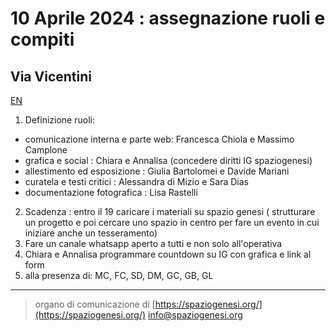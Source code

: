 <!-- Matomo -->
<script>
  var _paq = window._paq = window._paq || [];
  /* tracker methods like "setCustomDimension" should be called before "trackPageView" */
  _paq.push(['trackPageView']);
  _paq.push(['enableLinkTracking']);
  (function() {
    var u="//matomodocker.azurewebsites.net/";
    _paq.push(['setTrackerUrl', u+'matomo.php']);
    _paq.push(['setSiteId', '7']);
    var d=document, g=d.createElement('script'), s=d.getElementsByTagName('script')[0];
    g.async=true; g.src=u+'matomo.js'; s.parentNode.insertBefore(g,s);
  })();
</script>
<!-- End Matomo Code -->

# 10 Aprile 2024 : assegnazione ruoli e compiti
## Via Vicentini
[EN](https://spazio--genesi-github-io.translate.goog/sg_assemblee/verbali/240410.html?_x_tr_sl=it&_x_tr_tl=en&_x_tr_hl=it&_x_tr_pto=wapp)
1. Definizione ruoli:
- comunicazione interna e parte web: Francesca Chiola e Massimo Camplone
- grafica e social : Chiara e Annalisa (concedere diritti IG spaziogenesi)
- allestimento ed esposizione : Giulia Bartolomei e Davide Mariani
- curatela e testi critici : Alessandra di Mizio e Sara Dias
- documentazione fotografica : Lisa Rastelli
2. Scadenza : entro il 19 caricare i materiali su spazio genesi ( strutturare un progetto e poi cercare uno spazio in centro per fare un 
evento in cui iniziare anche un tesseramento)
3. Fare un canale whatsapp aperto a tutti e non solo all'operativa
4. Chiara e Annalisa programmare countdown su IG con grafica e link al form
16. alla presenza di:
MC, FC, SD, DM, GC, GB, GL

---
> organo di comunicazione di [https://spaziogenesi.org/](https://spaziogenesi.org/) info@spaziogenesi.org
